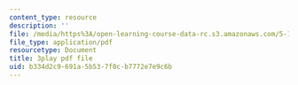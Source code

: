 ```yaml
---
content_type: resource
description: ''
file: /media/https%3A/open-learning-course-data-rc.s3.amazonaws.com/5-111sc-principles-of-chemical-science-fall-2014/b334d2c9691a5b537f0cb7772e7e9c6b_pn1cxuBmhtI.pdf
file_type: application/pdf
resourcetype: Document
title: 3play pdf file
uid: b334d2c9-691a-5b53-7f0c-b7772e7e9c6b
---
```

